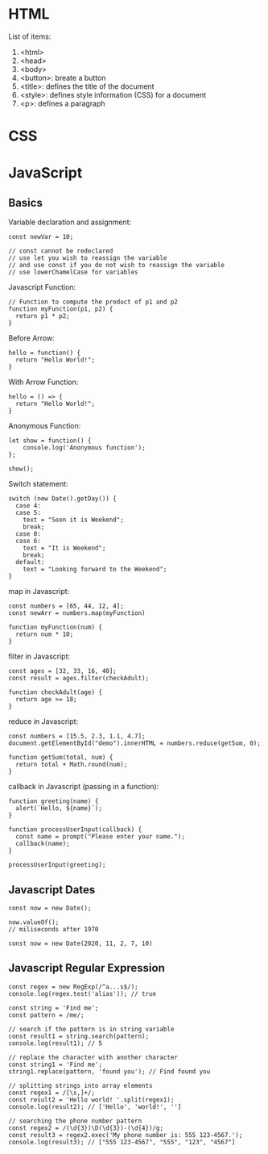 # HTML

List of items:
1. \<html>
2. \<head>
3. \<body>
4. \<button>: breate a button
5. \<title>: defines the title of the document
6. \<style>: defines style information (CSS) for a document
7. \<p>: defines a paragraph

# CSS

# JavaScript

## Basics
Variable declaration and assignment:
```
const newVar = 10;

// const cannot be redeclared
// use let you wish to reassign the variable
// and use const if you do not wish to reassign the variable
// use lowerChamelCase for variables
```

Javascript Function:
```
// Function to compute the product of p1 and p2
function myFunction(p1, p2) {
  return p1 * p2;
}
```

Before Arrow:
```
hello = function() {
  return "Hello World!";
}
```

With Arrow Function:
```
hello = () => {
  return "Hello World!";
}
```

Anonymous Function:
```
let show = function() {
    console.log('Anonymous function');
};

show();
```

Switch statement:
```
switch (new Date().getDay()) {
  case 4:
  case 5:
    text = "Soon it is Weekend";
    break;
  case 0:
  case 6:
    text = "It is Weekend";
    break;
  default:
    text = "Looking forward to the Weekend";
}
```

map in Javascript:
```
const numbers = [65, 44, 12, 4];
const newArr = numbers.map(myFunction)

function myFunction(num) {
  return num * 10;
}
```

filter in Javascript:
```
const ages = [32, 33, 16, 40];
const result = ages.filter(checkAdult);

function checkAdult(age) {
  return age >= 18;
}
```

reduce in Javascript:
```
const numbers = [15.5, 2.3, 1.1, 4.7];
document.getElementById("demo").innerHTML = numbers.reduce(getSum, 0);

function getSum(total, num) {
  return total + Math.round(num);
}
```

callback in Javascript (passing in a function):
```
function greeting(name) {
  alert(`Hello, ${name}`);
}

function processUserInput(callback) {
  const name = prompt("Please enter your name.");
  callback(name);
}

processUserInput(greeting);
```

## Javascript Dates
```
const now = new Date();

now.valueOf();
// miliseconds after 1970

const now = new Date(2020, 11, 2, 7, 10)
```

## Javascript Regular Expression
```
const regex = new RegExp(/^a...s$/);
console.log(regex.test('alias')); // true
```

```
const string = 'Find me';
const pattern = /me/;

// search if the pattern is in string variable
const result1 = string.search(pattern);
console.log(result1); // 5

// replace the character with another character
const string1 = 'Find me';
string1.replace(pattern, 'found you'); // Find found you

// splitting strings into array elements
const regex1 = /[\s,]+/;
const result2 = 'Hello world! '.split(regex1);
console.log(result2); // ['Hello', 'world!', '']

// searching the phone number pattern
const regex2 = /(\d{3})\D(\d{3})-(\d{4})/g;
const result3 = regex2.exec('My phone number is: 555 123-4567.');
console.log(result3); // ["555 123-4567", "555", "123", "4567"]
```

